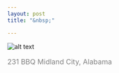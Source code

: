 ```yaml
---
layout: post
title: "&nbsp;"

---
```

![alt text](https://jonkalev.s3.us-west-2.amazonaws.com/20230217_231BBQ.jpg)
<p style="color: grey; font-size: 16px;">231 BBQ Midland City, Alabama</p>


